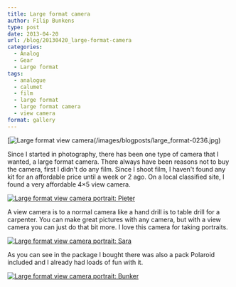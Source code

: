 ```yaml
---
title: Large format camera
author: Filip Bunkens
type: post
date: 2013-04-20
url: /blog/20130420_large-format-camera
categories:
  - Analog
  - Gear
  - Large format
tags:
  - analogue
  - calumet
  - film
  - large format
  - large format camera
  - view camera
format: gallery
---
```

[![Large format view camera][1](/images/blogposts/large_format-0236.jpg)

Since I started in photography, there has been one type of camera that I wanted, a large format camera. There always have been reasons not to buy the camera, first I didn't do any film. Since I shoot film, I haven't found any kit for an affordable price until a week or 2 ago. On a local classified site, I found a very affordable 4&#215;5 view camera.

[![Large format view camera portrait: Pieter][2]](/images/blogposts/20130416_4x5-Polaroid-3.jpg)

A view camera is to a normal camera like a hand drill is to table drill for a carpenter. You can make great pictures with any camera, but with a view camera you can just do that bit more. I love this camera for taking portraits.

[![Large format view camera portrait: Sara][3]](/images/blogposts/20130416_4x5-Polaroid-2.jpg)

As you can see in the package I bought there was also a pack Polaroid included and I already had loads of fun with it.

[![Large format view camera portrait: Bunker][4]](/images/blogposts/20130416_4x5-Polaroid-1.jpg)

 [1]: /images/blogposts/large_format-0236.jpg
 [2]: /images/blogposts/20130416_4x5-Polaroid-3.jpg
 [3]: /images/blogposts/20130416_4x5-Polaroid-2.jpg
 [4]: /images/blogposts/20130416_4x5-Polaroid-1.jpg
